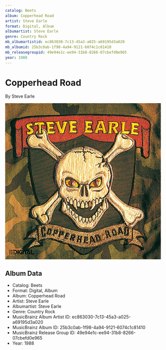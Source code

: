 ```yaml
---
catalog: Beets
album: Copperhead Road
artist: Steve Earle
format: Digital, Album
albumartist: Steve Earle
genre: Country Rock
mb_albumartistid: ec863030-7c13-45a3-a025-a69195d3a020
mb_albumid: 25b3c0ab-1f98-4a94-9121-6074c1c81410
mb_releasegroupid: 49e94e1c-ee94-31b8-8266-07cbefd0e965
year: 1988
---
```


# Copperhead Road

By Steve Earle

![](../../assets/beetscovers/Steve_Earle-Copperhead_Road.jpg)

## Album Data

- Catalog: Beets
- Format: Digital, Album
- Album: Copperhead Road
- Artist: Steve Earle
- Albumartist: Steve Earle
- Genre: Country Rock
- MusicBrainz Album Artist ID: ec863030-7c13-45a3-a025-a69195d3a020
- MusicBrainz Album ID: 25b3c0ab-1f98-4a94-9121-6074c1c81410
- MusicBrainz Release Group ID: 49e94e1c-ee94-31b8-8266-07cbefd0e965
- Year: 1988

